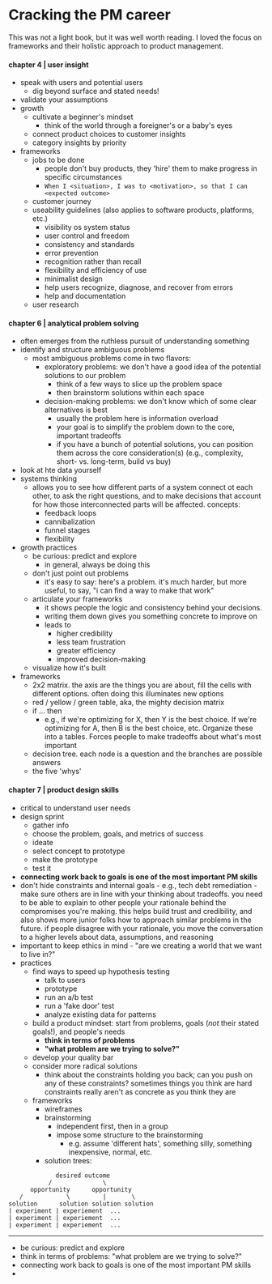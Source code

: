 # Cracking the PM career

This was not a light book, but it was well worth reading. I loved the focus on frameworks and their holistic approach to product management.


#### chapter 4 | user insight

- speak with users and potential users
  - dig beyond surface and stated needs!
- validate your assumptions
- growth
  - cultivate a beginner's mindset
    - think of the world through a foreigner's or a baby's eyes
  - connect product choices to customer insights
  - category insights by priority
- frameworks
  - jobs to be done
    - people don't buy products, they 'hire' them to make progress in specific circumstances
    - `When I <situation>, I was to <motivation>, so that I can <expected outcome>`
  - customer journey
  - useability guidelines (also applies to software products, platforms, etc.)
    - visibility os system status
    - user control and freedom
    - consistency and standards
    - error prevention
    - recognition rather than recall
    - flexibility and efficiency of use
    - minimalist design
    - help users recognize, diagnose, and recover from errors
    - help and documentation
  - user research


#### chapter 6 | analytical problem solving

- often emerges from the ruthless pursuit of understanding something
- identify and structure ambiguous problems
  - most ambiguous problems come in two flavors:
    - exploratory problems: we don't have a good idea of the potential solutions to our problem
      - think of a few ways to slice up the problem space
      - then brainstorm solutions within each space
    - decision-making problems: we don't know which of some clear alternatives is best
      - usually the problem here is information overload
      - your goal is to simplify the problem down to the core, important tradeoffs
      - if you have a bunch of potential solutions, you can position them across the core consideration(s) (e.g., complexity, short- vs. long-term, build vs buy)
- look at hte data yourself
- systems thinking
  - allows you to see how different parts of a system connect ot each other, to ask the right questions, and to make decisions that account for how those interconnected parts will be affected. concepts:
    - feedback loops
    - cannibalization
    - funnel stages
    - flexibility
- growth practices
  - be curious: predict and explore
    - in general, always be doing this
  - don't just point out problems 
    - it's easy to say: here's a problem. it's much harder, but more useful, to say, "i can find a way to make that work"
  - articulate your frameworks
    - it shows people the logic and consistency behind your decisions.
    - writing them down gives you something concrete to improve on
    - leads to
      - higher credibility
      - less team frustration
      - greater efficiency 
      - improved decision-making
  - visualize how it's built
- frameworks
  - 2x2 matrix. the axis are the things you are about, fill the cells with different options. often doing this illuminates new options
  - red / yellow / green table, aka, the mighty decision matrix
  - if ... then
    - e.g., if we're optimizing for X, then Y is the best choice. If we're optimizing for A, then B is the best choice, etc. Organize these into a tables. Forces people to make tradeoffs about what's most important
  - decision tree. each node is a question and the branches are possible answers
  - the five 'whys'


#### chapter 7 | product design skills

- critical to understand user needs
- design sprint
  - gather info
  - choose the problem, goals, and metrics of success
  - ideate
  - select concept to prototype
  - make the prototype
  - test it
- **connecting work back to goals is one of the most important PM skills**
- don't hide constraints and internal goals - e.g., tech debt remediation - make sure others are in line with your thinking about tradeoffs. you need to be able to explain to other people your rationale behind the compromises you're making. this helps build trust and credibility, and also shows more junior folks how to approach similar problems in the future. if people disagree with your rationale, you move the conversation to a higher levels about data, assumptions, and reasoning
- important to keep ethics in mind - "are we creating a world that we want to live in?"
- practices
  - find ways to speed up hypothesis testing
    - talk to users
    - prototype
    - run an a/b test
    - run a 'fake door' test
    - analyze existing data for patterns
  - build a product mindset: start from problems, goals (_not_ their stated goals!), and people's needs
    - **think in terms of problems**
    - **"what problem are we trying to solve?"**
  - develop your quality bar
  - consider more radical solutions
    - think about the constraints holding you back; can you push on any of these constraints? sometimes things you think are hard constraints really aren't as concrete as you think they are
  - frameworks
    - wireframes
    - brainstorming
      - independent first, then in a group
      - impose some structure to the brainstorming
        - e.g. assume 'different hats', something silly, something inexpensive, normal, etc.
    - solution trees:

```
             desired outcome
           /              \
      opportunity      opportunity
   /            \         |       \
solution      solution solution solution
| experiment | experiement  ...
| experiment | experiement  ...
| experiment | experiement  ...
```





--------

- be curious: predict and explore
- think in terms of problems: "what problem are we trying to solve?"
- connecting work back to goals is one of the most important PM skills
- 